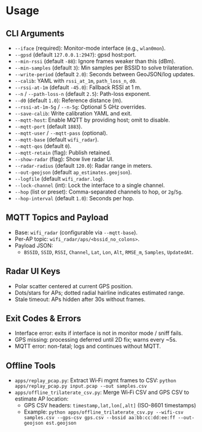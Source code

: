 # Usage

## CLI Arguments

- `--iface` (required): Monitor-mode interface (e.g., `wlan0mon`).
- `--gpsd` (default `127.0.0.1:2947`): gpsd host:port.
- `--min-rssi` (default `-88`): Ignore frames weaker than this (dBm).
- `--min-samples` (default `3`): Min samples per BSSID to solve trilateration.
- `--write-period` (default `2.0`): Seconds between GeoJSON/log updates.
- `--calib`: YAML with `rssi_at_1m`, `path_loss_n`, `d0`.
- `--rssi-at-1m` (default `-45.0`): Fallback RSSI at 1 m.
- `--n` / `--path-loss-n` (default `2.5`): Path-loss exponent.
- `--d0` (default `1.0`): Reference distance (m).
- `--rssi-at-1m-5g` / `--n-5g`: Optional 5 GHz overrides.
- `--save-calib`: Write calibration YAML and exit.
- `--mqtt-host`: Enable MQTT by providing host; omit to disable.
- `--mqtt-port` (default `1883`).
- `--mqtt-user` / `--mqtt-pass` (optional).
- `--mqtt-base` (default `wifi_radar`).
- `--mqtt-qos` (default `0`).
- `--mqtt-retain` (flag): Publish retained.
- `--show-radar` (flag): Show live radar UI.
- `--radar-radius` (default `120.0`): Radar range in meters.
- `--out-geojson` (default `ap_estimates.geojson`).
- `--logfile` (default `wifi_radar.log`).
- `--lock-channel` (int): Lock the interface to a single channel.
- `--hop` (list or preset): Comma-separated channels to hop, or `2g`/`5g`.
- `--hop-interval` (default `1.0`): Seconds per hop.

## MQTT Topics and Payload

- Base: `wifi_radar` (configurable via `--mqtt-base`).
- Per-AP topic: `wifi_radar/aps/<bssid_no_colons>`.
- Payload JSON:
  - `BSSID`, `SSID`, `RSSI`, `Channel`, `Lat`, `Lon`, `Alt`, `RMSE_m`, `Samples`, `UpdatedAt`.

## Radar UI Keys

- Polar scatter centered at current GPS position.
- Dots/stars for APs; dotted radial hairline indicates estimated range.
- Stale timeout: APs hidden after 30s without frames.

## Exit Codes & Errors

- Interface error: exits if interface is not in monitor mode / sniff fails.
- GPS missing: processing deferred until 2D fix; warns every ~5s.
- MQTT error: non-fatal; logs and continues without MQTT.

## Offline Tools

- `apps/replay_pcap.py`: Extract Wi‑Fi mgmt frames to CSV: `python apps/replay_pcap.py input.pcap --out samples.csv`
- `apps/offline_trilaterate_csv.py`: Merge Wi‑Fi CSV and GPS CSV to estimate AP location:
  - GPS CSV headers: `timestamp,lat,lon[,alt]` (ISO-8601 timestamps)
  - Example: `python apps/offline_trilaterate_csv.py --wifi-csv samples.csv --gps-csv gps.csv --bssid aa:bb:cc:dd:ee:ff --out-geojson est.geojson`
